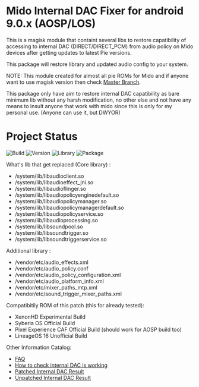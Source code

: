 # Mido Internal DAC Fixer for android 9.0.x (AOSP/LOS)

This is a magisk module that containt several libs to restore capatibility of accessing to internal DAC (DIRECT/DIRECT_PCM) from audio policy on Mido devices after getting updates to latest Pie versions.

This package will restore library and updated audio config to your system.

NOTE: This module created for almost all pie ROMs for Mido and if anyone want to use magisk version then check [Master Branch](https://github.com/Nicklas373/Internal_DAC_Fixer/tree/Magisk).

This package only have aim to restore internal DAC capatibility as bare minimum lib without any harsh modification, no other else and not have any means to insult anyone that work with mido since this is only for my personal use. (Anyone can use it, but DWYOR)

# Project Status
![Build](https://img.shields.io/badge/Build%20Status-Updated-green.svg) ![Version](https://img.shields.io/badge/Latest%20Version-0.7-blue.svg) ![Library](https://img.shields.io/badge/Library%20Base-LiquidRemix%2020181220%20-blue.svg) ![Package](https://img.shields.io/badge/Package-flashable%20zip-blue.svg)

What's lib that get replaced (Core library) :
- /system/lib/libaudioclient.so
- /system/lib/libaudioeffect_jni.so
- /system/lib/libaudioflinger.so
- /system/lib/libaudiopolicyenginedefault.so
- /system/lib/libaudiopolicymanager.so
- /system/lib/libaudiopolicymanagerdefault.so
- /system/lib/libaudiopolicyservice.so
- /system/lib/libaudioprocessing.so
- /system/lib/libsoundpool.so
- /system/lib/libsoundtrigger.so
- /system/lib/libsoundtriggerservice.so

Additional library :
- /vendor/etc/audio_effects.xml
- /vendor/etc/audio_policy.conf
- /vendor/etc/audio_policy_configuration.xml
- /vendor/etc/audio_platform_info.xml
- /vendor/etc/mixer_paths_mtp.xml
- /vendor/etc/sound_trigger_mixer_paths.xml

Compatibitily ROM of this patch (this for already tested):
- XenonHD Experimental Build
- Syberia OS Official Build
- Pixel Experience CAF Official Build (should work for AOSP build too)
- LineageOS 16 Unofficial Build

Other Information Catalog:
- [FAQ](https://github.com/Nicklas373/Internal_DAC_Fixer/blob/master/docs/FAQ.md)
- [How to check internal DAC is working](https://github.com/Nicklas373/Internal_DAC_Fixer/blob/master/docs/Neutron.md)
- [Patched Internal DAC Result](https://github.com/Nicklas373/Internal_DAC_Fixer/blob/master/docs/Patched.md)
- [Unpatched Internal DAC Result](https://github.com/Nicklas373/Internal_DAC_Fixer/blob/master/docs/Unpatched.md)
